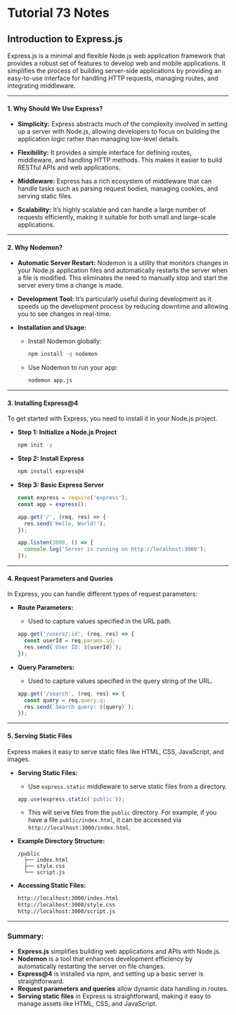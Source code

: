 # Tutorial **73** Notes

## Introduction to Express.js

Express.js is a minimal and flexible Node.js web application framework that provides a robust set of features to develop web and mobile applications. It simplifies the process of building server-side applications by providing an easy-to-use interface for handling HTTP requests, managing routes, and integrating middleware.

---

#### 1. **Why Should We Use Express?**

- **Simplicity:** Express abstracts much of the complexity involved in setting up a server with Node.js, allowing developers to focus on building the application logic rather than managing low-level details.
  
- **Flexibility:** It provides a simple interface for defining routes, middleware, and handling HTTP methods. This makes it easier to build RESTful APIs and web applications.
  
- **Middleware:** Express has a rich ecosystem of middleware that can handle tasks such as parsing request bodies, managing cookies, and serving static files.
  
- **Scalability:** It’s highly scalable and can handle a large number of requests efficiently, making it suitable for both small and large-scale applications.

---

#### 2. **Why Nodemon?**

- **Automatic Server Restart:** Nodemon is a utility that monitors changes in your Node.js application files and automatically restarts the server when a file is modified. This eliminates the need to manually stop and start the server every time a change is made.
  
- **Development Tool:** It’s particularly useful during development as it speeds up the development process by reducing downtime and allowing you to see changes in real-time.

- **Installation and Usage:**
  - Install Nodemon globally:
    ```bash
    npm install -g nodemon
    ```
  - Use Nodemon to run your app:
    ```bash
    nodemon app.js
    ```

---

#### 3. **Installing Express@4**

To get started with Express, you need to install it in your Node.js project.

- **Step 1: Initialize a Node.js Project**
  ```bash
  npm init -y
  ```

- **Step 2: Install Express**
  ```bash
  npm install express@4
  ```

- **Step 3: Basic Express Server**
  ```javascript
  const express = require('express');
  const app = express();

  app.get('/', (req, res) => {
    res.send('Hello, World!');
  });

  app.listen(3000, () => {
    console.log('Server is running on http://localhost:3000');
  });
  ```

---

#### 4. **Request Parameters and Queries**

In Express, you can handle different types of request parameters:

- **Route Parameters:**
  - Used to capture values specified in the URL path.
  ```javascript
  app.get('/users/:id', (req, res) => {
    const userId = req.params.id;
    res.send(`User ID: ${userId}`);
  });
  ```

- **Query Parameters:**
  - Used to capture values specified in the query string of the URL.
  ```javascript
  app.get('/search', (req, res) => {
    const query = req.query.q;
    res.send(`Search query: ${query}`);
  });
  ```

---

#### 5. **Serving Static Files**

Express makes it easy to serve static files like HTML, CSS, JavaScript, and images.

- **Serving Static Files:**
  - Use `express.static` middleware to serve static files from a directory.
  ```javascript
  app.use(express.static('public'));
  ```

  - This will serve files from the `public` directory. For example, if you have a file `public/index.html`, it can be accessed via `http://localhost:3000/index.html`.

- **Example Directory Structure:**
  ```
  /public
    ├── index.html
    ├── style.css
    └── script.js
  ```

- **Accessing Static Files:**
  ```bash
  http://localhost:3000/index.html
  http://localhost:3000/style.css
  http://localhost:3000/script.js
  ```

---

### Summary:

- **Express.js** simplifies building web applications and APIs with Node.js.
- **Nodemon** is a tool that enhances development efficiency by automatically restarting the server on file changes.
- **Express@4** is installed via npm, and setting up a basic server is straightforward.
- **Request parameters and queries** allow dynamic data handling in routes.
- **Serving static files** in Express is straightforward, making it easy to manage assets like HTML, CSS, and JavaScript.